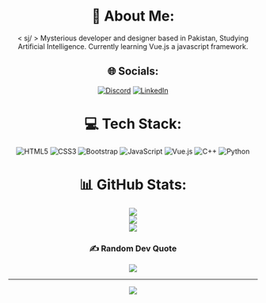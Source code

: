 <div align="center">
  
# 💫 About Me:
< sj/ > Mysterious developer and designer based in Pakistan, Studying Artificial Intelligence. Currently learning Vue.js a javascript framework.


## 🌐 Socials:
[![Discord](https://img.shields.io/badge/Discord-%237289DA.svg?logo=discord&logoColor=white)](https://discord.gg/z7tMuXKA) [![LinkedIn](https://img.shields.io/badge/LinkedIn-%230077B5.svg?logo=linkedin&logoColor=white)](https://linkedin.com/in/jahan--shah) 

# 💻 Tech Stack:
![HTML5](https://img.shields.io/badge/html5-%23E34F26.svg?style=flat-square&logo=html5&logoColor=white) ![CSS3](https://img.shields.io/badge/css3-%231572B6.svg?style=flat-square&logo=css3&logoColor=white) ![Bootstrap](https://img.shields.io/badge/bootstrap-%23563D7C.svg?style=flat-square&logo=bootstrap&logoColor=white) ![JavaScript](https://img.shields.io/badge/javascript-%23323330.svg?style=flat-square&logo=javascript&logoColor=%23F7DF1E) ![Vue.js](https://img.shields.io/badge/vuejs-%2335495e.svg?style=flat-square&logo=vuedotjs&logoColor=%234FC08D) ![C++](https://img.shields.io/badge/c++-%2300599C.svg?style=flat-square&logo=c%2B%2B&logoColor=white) ![Python](https://img.shields.io/badge/python-3670A0?style=flat-square&logo=python&logoColor=ffdd54)
# 📊 GitHub Stats:
![](https://github-readme-stats.vercel.app/api?username=Jahan-Shah&theme=midnight-purple&hide_border=false&include_all_commits=true&count_private=true)<br/>
![](https://github-readme-streak-stats.herokuapp.com/?user=Jahan-Shah&theme=midnight-purple&hide_border=false)<br/>
![](https://github-readme-stats.vercel.app/api/top-langs/?username=Jahan-Shah&theme=midnight-purple&hide_border=false&include_all_commits=true&count_private=true&layout=compact)

### ✍️ Random Dev Quote
![](https://quotes-github-readme.vercel.app/api?type=horizontal&theme=tokyonight)
  
---
[![](https://visitcount.itsvg.in/api?id=Jahan-Shah&icon=2&color=6)](https://visitcount.itsvg.in)
</div>
